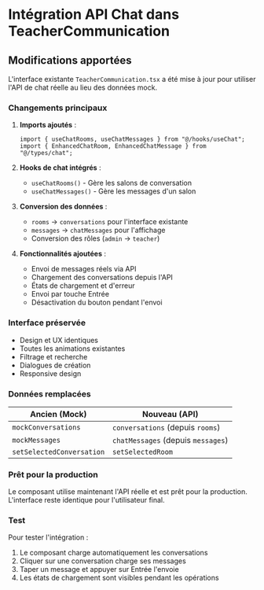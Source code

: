 # Intégration API Chat dans TeacherCommunication

## Modifications apportées

L'interface existante `TeacherCommunication.tsx` a été mise à jour pour utiliser l'API de chat réelle au lieu des données mock.

### Changements principaux

1. **Imports ajoutés** :
   ```tsx
   import { useChatRooms, useChatMessages } from "@/hooks/useChat";
   import { EnhancedChatRoom, EnhancedChatMessage } from "@/types/chat";
   ```

2. **Hooks de chat intégrés** :
   - `useChatRooms()` - Gère les salons de conversation
   - `useChatMessages()` - Gère les messages d'un salon

3. **Conversion des données** :
   - `rooms` → `conversations` pour l'interface existante
   - `messages` → `chatMessages` pour l'affichage
   - Conversion des rôles (`admin` → `teacher`)

4. **Fonctionnalités ajoutées** :
   - Envoi de messages réels via API
   - Chargement des conversations depuis l'API
   - États de chargement et d'erreur
   - Envoi par touche Entrée
   - Désactivation du bouton pendant l'envoi

### Interface préservée

- Design et UX identiques
- Toutes les animations existantes
- Filtrage et recherche
- Dialogues de création
- Responsive design

### Données remplacées

| Ancien (Mock) | Nouveau (API) |
|---------------|---------------|
| `mockConversations` | `conversations` (depuis `rooms`) |
| `mockMessages` | `chatMessages` (depuis `messages`) |
| `setSelectedConversation` | `setSelectedRoom` |

### Prêt pour la production

Le composant utilise maintenant l'API réelle et est prêt pour la production. L'interface reste identique pour l'utilisateur final.

### Test

Pour tester l'intégration :
1. Le composant charge automatiquement les conversations
2. Cliquer sur une conversation charge ses messages  
3. Taper un message et appuyer sur Entrée l'envoie
4. Les états de chargement sont visibles pendant les opérations
